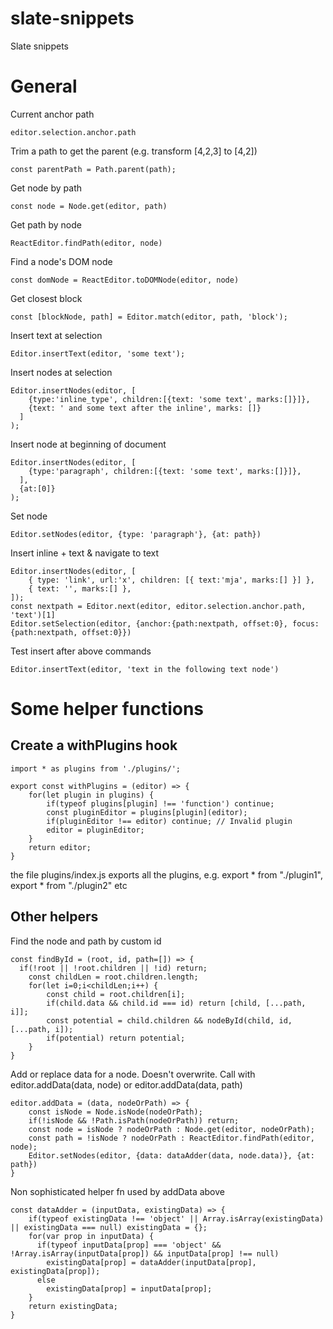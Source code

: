 # slate-snippets
Slate snippets

# General

Current anchor path
```
editor.selection.anchor.path
```


Trim a path to get the parent (e.g. transform [4,2,3] to [4,2])
```
const parentPath = Path.parent(path);
```


Get node by path
```
const node = Node.get(editor, path)
```

Get path by node
```
ReactEditor.findPath(editor, node)
```

Find a node's DOM node
```
const domNode = ReactEditor.toDOMNode(editor, node)
```

Get closest block
```
const [blockNode, path] = Editor.match(editor, path, 'block');
```

Insert text at selection
```
Editor.insertText(editor, 'some text');
```

Insert nodes at selection
```
Editor.insertNodes(editor, [
    {type:'inline_type', children:[{text: 'some text', marks:[]}]},
    {text: ' and some text after the inline', marks: []}
  ]
);
```

Insert node at beginning of document
```
Editor.insertNodes(editor, [
    {type:'paragraph', children:[{text: 'some text', marks:[]}]},
  ],
  {at:[0]}
);
```

Set node
```
Editor.setNodes(editor, {type: 'paragraph'}, {at: path})
```

Insert inline + text & navigate to text
```
Editor.insertNodes(editor, [
    { type: 'link', url:'x', children: [{ text:'mja', marks:[] }] },
    { text: '', marks:[] },
]);
const nextpath = Editor.next(editor, editor.selection.anchor.path, 'text')[1]
Editor.setSelection(editor, {anchor:{path:nextpath, offset:0}, focus:{path:nextpath, offset:0}})
```
Test insert after above commands
```
Editor.insertText(editor, 'text in the following text node')
```


# Some helper functions

## Create a withPlugins hook
```
import * as plugins from './plugins/';

export const withPlugins = (editor) => {
    for(let plugin in plugins) {
        if(typeof plugins[plugin] !== 'function') continue;
        const pluginEditor = plugins[plugin](editor);
        if(pluginEditor !== editor) continue; // Invalid plugin
        editor = pluginEditor;
    }
    return editor;
}
```
the file plugins/index.js exports all the plugins, e.g. export * from "./plugin1", export * from "./plugin2" etc


## Other helpers

Find the node and path by custom id
```
const findById = (root, id, path=[]) => {
  if(!root || !root.children || !id) return;
	const childLen = root.children.length;
	for(let i=0;i<childLen;i++) {
		const child = root.children[i];
        if(child.data && child.id === id) return [child, [...path, i]];
        const potential = child.children && nodeById(child, id, [...path, i]);
        if(potential) return potential;
	}
}
```


Add or replace data for a node. Doesn't overwrite.
Call with editor.addData(data, node) or editor.addData(data, path)
```
editor.addData = (data, nodeOrPath) => {
    const isNode = Node.isNode(nodeOrPath);
    if(!isNode && !Path.isPath(nodeOrPath)) return;
    const node = isNode ? nodeOrPath : Node.get(editor, nodeOrPath);
    const path = !isNode ? nodeOrPath : ReactEditor.findPath(editor, node);
    Editor.setNodes(editor, {data: dataAdder(data, node.data)}, {at: path})
}
```


Non sophisticated helper fn used by addData above
```
const dataAdder = (inputData, existingData) => {
    if(typeof existingData !== 'object' || Array.isArray(existingData) || existingData === null) existingData = {};
    for(var prop in inputData) {
      if(typeof inputData[prop] === 'object' && !Array.isArray(inputData[prop]) && inputData[prop] !== null)
        existingData[prop] = dataAdder(inputData[prop], existingData[prop]);
      else
        existingData[prop] = inputData[prop];
    }
    return existingData;
}
```



